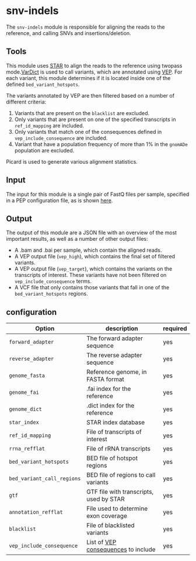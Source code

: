 # snv-indels

The `snv-indels` module is responsible for aligning the reads to the reference, and calling SNVs and insertions/deletion.

## Tools
This module uses [STAR](https://github.com/alexdobin/STAR) to align the reads to the reference using twopass mode.[VarDict](https://github.com/AstraZeneca-NGS/VarDictJava) is used to call variants, which are annotated using [VEP](https://www.ensembl.org/info/docs/tools/vep/index.html).
For each variant, this module determines if it is located inside one of the defined `bed_variant_hotspots`.

The variants annotated by VEP are then filtered based on a number of different criteria:
1. Variants that are present on the `blacklist` are excluded.
2. Only variants that are present on one of the specified transcripts in
   `ref_id_mapping` are included.
3. Only variants that match one of the consequences defined in
   `vep_include_consequence` are included.
4. Variant that have a population frequency of more than 1% in the `gnomADe`
   population are excluded.

Picard is used to generate various alignment statistics.

## Input
The input for this module is a single pair of FastQ files per sample, specified in a PEP configuration file, as is shown [here](../test/pep/targetted.csv).

## Output
The output of this module are a JSON file with an overview of the most important results, as well as a number of other output files:
- A .bam and .bai per sample, which contain the aligned reads.
- A VEP output file (`vep_high`), which contains the final set of filtered variants.
- A VEP output file (`vep_target`), which contains the variants on the transcripts of interest. These variants have not been filtered on `vep_include_consequence` terms.
- A VCF file that only contains those variants that fall in one of the `bed_variant_hotspots` regions.

## configuration

| Option                      | description                             | required |
| --------------------------- | --------------------------------------- | -------- |
| `forward_adapter`           | The forward adapter sequence            | yes      |
| `reverse_adapter`           | The reverse adapter sequence            | yes      |
| `genome_fasta`              | Reference genome, in FASTA format       | yes      |
| `genome_fai`                | .fai index for the reference            | yes      |
| `genome_dict`               | .dict index for the reference           | yes      |
| `star_index`                | STAR index database                     | yes      |
| `ref_id_mapping`            | File of transcripts of interest         | yes      |
| `rrna_refflat`              | File of rRNA transcripts                | yes      |
| `bed_variant_hotspots`      | BED file of hotspot regions             | yes      |
| `bed_variant_call_regions`  | BED file of regions to call variants    | yes      |
| `gtf`                       | GTF file with transcripts, used by STAR | yes      |
| `annotation_refflat`        | File used to determine exon coverage    | yes      |
| `blacklist`                 | File of blacklisted variants            | yes      |      
| `vep_include_consequence`   | List of [VEP consequences](http://www.ensembl.org/info/genome/variation/prediction/predicted_data.html) to include   | yes      |
